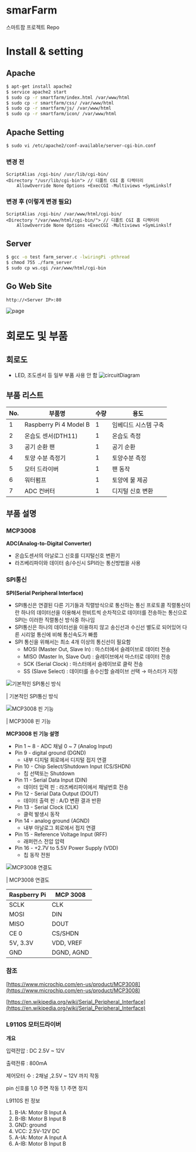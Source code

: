 # smarFarm

스마트팜 프로젝트 Repo

# Install & setting

## Apache
```bash
$ apt-get install apache2
$ service apache2 start
$ sudo cp -r smartfarm/index.html /var/www/html
$ sudo cp -r smartfarm/css/ /var/www/html
$ sudo cp -r smartfarm/js/ /var/www/html
$ sudo cp -r smartfarm/icon/ /var/www/html
```

## Apache Setting
```bash
$ sudo vi /etc/apache2/conf-available/server-cgi-bin.conf
```

### 변경 전
```
ScriptAlias /cgi-bin/ /usr/lib/cgi-bin/
<Directory "/usr/lib/cgi-bin"> // 디폴트 CGI 홈 디렉터리
    AllowOverride None Options +ExecCGI -Multiviews +SymLinkslf
```

### 변경 후 (이렇게 변경 필요)
```
ScriptAlias /cgi-bin/ /var/www/html/cgi-bin/
<Directory "/var/www/html/cgi-bin/"> // 디폴트 CGI 홈 디렉터리
    AllowOverride None Options +ExecCGI -Multiviews +SymLinkslf
```

## Server
```bash
$ gcc -o test farm_server.c -lwiringPi -pthread
$ chmod 755 ./farm_server
$ sudo cp ws.cgi /var/www/html/cgi-bin
```

## Go Web Site
`http://<Server IP>:80`

![page](./ReadMe_img/page_screenshot.jpg)

# 회로도 및 부품

## 회로도
- LED, 조도센서 등 일부 부품 사용 안 함
![circuitDiagram](./ReadMe_img/circuitDiagram.png)

## 부품 리스트
|No.|부품명|수량|용도|
|------|---|---|---|
|1|Raspberry Pi 4 Model B|1|임베디드 시스템 구축|
|2|온습도 센서(DTH11)|1|온습도 측정|
|3|공기 순환 팬|1|공기 순환|
|4|토양 수분 측정기|1|토양수분 측정|
|5|모터 드라이버|1|팬 동작|
|6|워터펌프|1|토양에 물 제공|
|7|ADC 컨버터|1|디지털 신호 변환|

## 부품 설명
### MCP3008

**ADC(Analog-to-Digital Converter)**

- 온습도센서의 아날로그 신호를 디지털신호 변환기
- 라즈베리파이와 데이터 송/수신시 SPI라는 통신방법을 사용

### SPI통신

**SPI(Serial Peripheral Interface)**

- SPI통신은 연결된 다른 기기들과 직렬방식으로 통신하는 통신 프로토콜
직렬통신이란 하나의 데이터선을 이용해서 한비트씩 순차적으로 데이터를 전송하는 통신으로 SPI는 이러한 직렬통신 방식중 하나임
- SPI통신은 하나의 데이터선을 이용하지 않고 송신선과 수신선 별도로 되어있어 다른 시리얼 통신에 비해 통신속도가 빠름
- SPI 통신을 위해서는 최소 4개 이상의 통신선이 필요함
    - MOSI (Master Out, Slave In) : 마스터에서 슬레이브로 데이터 전송
    - MISO (Master In, Slave Out) : 슬레이브에서 마스터로 데이터 전송
    - SCK (Serial Clock) : 마스터에서 슬레이브로 클락 전송
    - SS (Slave Select) : 데이터를 송수신할 슬레이브 선택 → 마스터가 지정


![기본적인 SPI통신 방식](./ReadMe_img/SPI_three_slaves.svg)

| 기본적인 SPI통신 방식

![MCP3008 핀 기능](./ReadMe_img/mcp3008Pin.png)

| MCP3008 핀 기능


**MCP3008 핀 기능 설명**

- Pin 1 ~ 8 - ADC 채널 0 ~ 7 (Analog Input)
- Pin 9 - digital ground (DGND)
    - 내부 디지털 회로에서 디지털 접지 연결
- Pin 10 - Chip Select/Shutdown Input (CS/SHDN)
    - 칩 선택또는 Shutdown
- Pin 11 - Serial Data Input (DIN)
    - 데이터 입력 핀 : 라즈베리파이에서 채널번호 전송
- Pin 12 - Serial Data Output (DOUT)
    - 데이터 출력 핀 : A/D 변환 결과 반환
- Pin 13 - Serial Clock (CLK)
    - 클럭 발생시 동작
- Pin 14 - analog ground (AGND)
    - 내부 아날로그 회로에서 접지 연결
- Pin 15 - Reference Voltage Input (RFF)
    - 래퍼런스 전압 압력
- Pin 16 - +2.7V to 5.5V Power Supply (VDD)
   - 칩 동작 전원

![MCP3008 연결도](./ReadMe_img/mcp3008Con.png)

| MCP3008 연결도

|Raspberry Pi|MCP 3008|
|------|---|
|SCLK|CLK|
|MOSI|DIN|
|MISO|DOUT|
|CE 0|CS/SHDN|
|5V, 3.3V|VDD, VREF|
|GND|DGND, AGND|


### 참조
[https://www.microchip.com/en-us/product/MCP3008](https://www.microchip.com/en-us/product/MCP3008)

[https://en.wikipedia.org/wiki/Serial_Peripheral_Interface](https://en.wikipedia.org/wiki/Serial_Peripheral_Interface)

### L9110S 모터드라이버

**개요**

입력전압 : DC 2.5V ~ 12V

출력전류 : 800mA

제어모터 수 : 2채널 ,2.5V ~ 12V 까지 작동

pin 신호를 1,0 주면 작동 1,1 주면 정지


L9110S 핀 정보

1. B-IA: Motor B Input A
2. B-IB: Motor B Input B
3. GND: ground
4. VCC: 2.5V-12V DC
5. A-IA: Motor A Input A
6. A-IB: Motor B Input B
